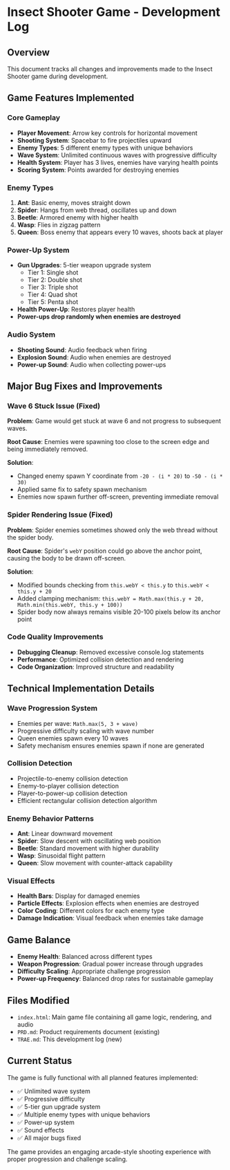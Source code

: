 # Insect Shooter Game - Development Log

## Overview
This document tracks all changes and improvements made to the Insect Shooter game during development.

## Game Features Implemented

### Core Gameplay
- **Player Movement**: Arrow key controls for horizontal movement
- **Shooting System**: Spacebar to fire projectiles upward
- **Enemy Types**: 5 different enemy types with unique behaviors
- **Wave System**: Unlimited continuous waves with progressive difficulty
- **Health System**: Player has 3 lives, enemies have varying health points
- **Scoring System**: Points awarded for destroying enemies

### Enemy Types
1. **Ant**: Basic enemy, moves straight down
2. **Spider**: Hangs from web thread, oscillates up and down
3. **Beetle**: Armored enemy with higher health
4. **Wasp**: Flies in zigzag pattern
5. **Queen**: Boss enemy that appears every 10 waves, shoots back at player

### Power-Up System
- **Gun Upgrades**: 5-tier weapon upgrade system
  - Tier 1: Single shot
  - Tier 2: Double shot
  - Tier 3: Triple shot
  - Tier 4: Quad shot
  - Tier 5: Penta shot
- **Health Power-Up**: Restores player health
- **Power-ups drop randomly when enemies are destroyed**

### Audio System
- **Shooting Sound**: Audio feedback when firing
- **Explosion Sound**: Audio when enemies are destroyed
- **Power-up Sound**: Audio when collecting power-ups

## Major Bug Fixes and Improvements

### Wave 6 Stuck Issue (Fixed)
**Problem**: Game would get stuck at wave 6 and not progress to subsequent waves.

**Root Cause**: Enemies were spawning too close to the screen edge and being immediately removed.

**Solution**:
- Changed enemy spawn Y coordinate from `-20 - (i * 20)` to `-50 - (i * 30)`
- Applied same fix to safety spawn mechanism
- Enemies now spawn further off-screen, preventing immediate removal

### Spider Rendering Issue (Fixed)
**Problem**: Spider enemies sometimes showed only the web thread without the spider body.

**Root Cause**: Spider's `webY` position could go above the anchor point, causing the body to be drawn off-screen.

**Solution**:
- Modified bounds checking from `this.webY < this.y` to `this.webY < this.y + 20`
- Added clamping mechanism: `this.webY = Math.max(this.y + 20, Math.min(this.webY, this.y + 100))`
- Spider body now always remains visible 20-100 pixels below its anchor point

### Code Quality Improvements
- **Debugging Cleanup**: Removed excessive console.log statements
- **Performance**: Optimized collision detection and rendering
- **Code Organization**: Improved structure and readability

## Technical Implementation Details

### Wave Progression System
- Enemies per wave: `Math.max(5, 3 + wave)`
- Progressive difficulty scaling with wave number
- Queen enemies spawn every 10 waves
- Safety mechanism ensures enemies spawn if none are generated

### Collision Detection
- Projectile-to-enemy collision detection
- Enemy-to-player collision detection
- Player-to-power-up collision detection
- Efficient rectangular collision detection algorithm

### Enemy Behavior Patterns
- **Ant**: Linear downward movement
- **Spider**: Slow descent with oscillating web position
- **Beetle**: Standard movement with higher durability
- **Wasp**: Sinusoidal flight pattern
- **Queen**: Slow movement with counter-attack capability

### Visual Effects
- **Health Bars**: Display for damaged enemies
- **Particle Effects**: Explosion effects when enemies are destroyed
- **Color Coding**: Different colors for each enemy type
- **Damage Indication**: Visual feedback when enemies take damage

## Game Balance
- **Enemy Health**: Balanced across different types
- **Weapon Progression**: Gradual power increase through upgrades
- **Difficulty Scaling**: Appropriate challenge progression
- **Power-up Frequency**: Balanced drop rates for sustainable gameplay

## Files Modified
- `index.html`: Main game file containing all game logic, rendering, and audio
- `PRD.md`: Product requirements document (existing)
- `TRAE.md`: This development log (new)

## Current Status
The game is fully functional with all planned features implemented:
- ✅ Unlimited wave system
- ✅ Progressive difficulty
- ✅ 5-tier gun upgrade system
- ✅ Multiple enemy types with unique behaviors
- ✅ Power-up system
- ✅ Sound effects
- ✅ All major bugs fixed

The game provides an engaging arcade-style shooting experience with proper progression and challenge scaling.